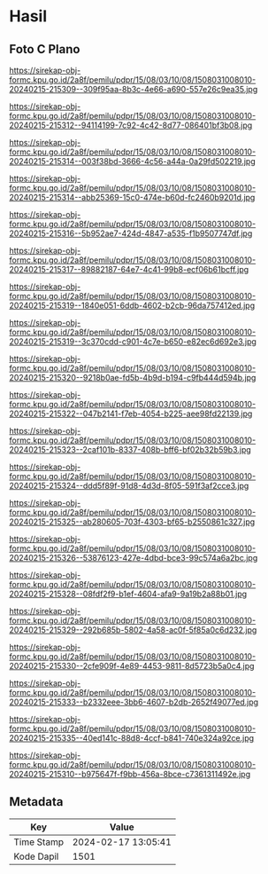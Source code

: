 # Hasil

## Foto C Plano

https://sirekap-obj-formc.kpu.go.id/2a8f/pemilu/pdpr/15/08/03/10/08/1508031008010-20240215-215309--309f95aa-8b3c-4e66-a690-557e26c9ea35.jpg

https://sirekap-obj-formc.kpu.go.id/2a8f/pemilu/pdpr/15/08/03/10/08/1508031008010-20240215-215312--94114199-7c92-4c42-8d77-086401bf3b08.jpg

https://sirekap-obj-formc.kpu.go.id/2a8f/pemilu/pdpr/15/08/03/10/08/1508031008010-20240215-215314--003f38bd-3666-4c56-a44a-0a29fd502219.jpg

https://sirekap-obj-formc.kpu.go.id/2a8f/pemilu/pdpr/15/08/03/10/08/1508031008010-20240215-215314--abb25369-15c0-474e-b60d-fc2460b9201d.jpg

https://sirekap-obj-formc.kpu.go.id/2a8f/pemilu/pdpr/15/08/03/10/08/1508031008010-20240215-215316--5b952ae7-424d-4847-a535-f1b9507747df.jpg

https://sirekap-obj-formc.kpu.go.id/2a8f/pemilu/pdpr/15/08/03/10/08/1508031008010-20240215-215317--89882187-64e7-4c41-99b8-ecf06b61bcff.jpg

https://sirekap-obj-formc.kpu.go.id/2a8f/pemilu/pdpr/15/08/03/10/08/1508031008010-20240215-215319--1840e051-6ddb-4602-b2cb-96da757412ed.jpg

https://sirekap-obj-formc.kpu.go.id/2a8f/pemilu/pdpr/15/08/03/10/08/1508031008010-20240215-215319--3c370cdd-c901-4c7e-b650-e82ec6d692e3.jpg

https://sirekap-obj-formc.kpu.go.id/2a8f/pemilu/pdpr/15/08/03/10/08/1508031008010-20240215-215320--9218b0ae-fd5b-4b9d-b194-c9fb444d594b.jpg

https://sirekap-obj-formc.kpu.go.id/2a8f/pemilu/pdpr/15/08/03/10/08/1508031008010-20240215-215322--047b2141-f7eb-4054-b225-aee98fd22139.jpg

https://sirekap-obj-formc.kpu.go.id/2a8f/pemilu/pdpr/15/08/03/10/08/1508031008010-20240215-215323--2caf101b-8337-408b-bff6-bf02b32b59b3.jpg

https://sirekap-obj-formc.kpu.go.id/2a8f/pemilu/pdpr/15/08/03/10/08/1508031008010-20240215-215324--ddd5f89f-91d8-4d3d-8f05-591f3af2cce3.jpg

https://sirekap-obj-formc.kpu.go.id/2a8f/pemilu/pdpr/15/08/03/10/08/1508031008010-20240215-215325--ab280605-703f-4303-bf65-b2550861c327.jpg

https://sirekap-obj-formc.kpu.go.id/2a8f/pemilu/pdpr/15/08/03/10/08/1508031008010-20240215-215326--53876123-427e-4dbd-bce3-99c574a6a2bc.jpg

https://sirekap-obj-formc.kpu.go.id/2a8f/pemilu/pdpr/15/08/03/10/08/1508031008010-20240215-215328--08fdf2f9-b1ef-4604-afa9-9a19b2a88b01.jpg

https://sirekap-obj-formc.kpu.go.id/2a8f/pemilu/pdpr/15/08/03/10/08/1508031008010-20240215-215329--292b685b-5802-4a58-ac0f-5f85a0c6d232.jpg

https://sirekap-obj-formc.kpu.go.id/2a8f/pemilu/pdpr/15/08/03/10/08/1508031008010-20240215-215330--2cfe909f-4e89-4453-9811-8d5723b5a0c4.jpg

https://sirekap-obj-formc.kpu.go.id/2a8f/pemilu/pdpr/15/08/03/10/08/1508031008010-20240215-215333--b2332eee-3bb6-4607-b2db-2652f49077ed.jpg

https://sirekap-obj-formc.kpu.go.id/2a8f/pemilu/pdpr/15/08/03/10/08/1508031008010-20240215-215335--40ed141c-88d8-4ccf-b841-740e324a92ce.jpg

https://sirekap-obj-formc.kpu.go.id/2a8f/pemilu/pdpr/15/08/03/10/08/1508031008010-20240215-215310--b975647f-f9bb-456a-8bce-c7361311492e.jpg


## Metadata

| Key        | Value               |
| ---------- | ------------------- |
| Time Stamp | 2024-02-17 13:05:41 |
| Kode Dapil | 1501                |



